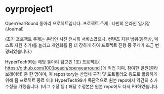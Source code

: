 # oyrproject1
OpenYearRound 동아리 프로젝트입니다.
프로젝트 주제 : 나만의 온라인 일기장 (Journal)

(초기 프로젝트 주제는 온라인 사진 전시회 서비스였으나, 컨텐츠 지원 범위(동영상, 텍스트 지원 추가)를 늘리고 개인화를 좀 더 강하게 하여 프로젝트 진행 중 주제가 조금 변경되었습니다.)

HyperTech99는 해당 동아리 팀(3인 1조) 프로젝트( https://github.com/1000peach/openyearround )에 직접 기여, 참여한 일원(콜라보레이터) 중 한 명이며, 이 repository는 산업체 구직 및 포트폴리오 용도로 활용하기 위해 팀 프로젝트 종료 이후 HyperTech99가 독단적으로 원본 repo에서 약간의 추가 수정을 가했습니다. (버그 수정 등.) 해당 수정본은 원본 repo에도 다시 PR하였습니다.
